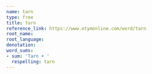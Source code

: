 ```yaml
---
name: tarn
type: free
title: tarn
reference_link: https://www.etymonline.com/word/tarn
root_name: 
root_language: 
denotation: 
word_sums:
- sum: 'Tarn + '
  respelling: tarn
---
```

